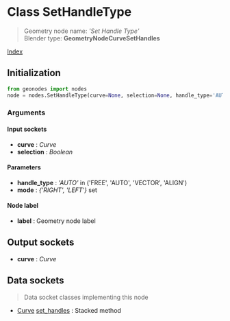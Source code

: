 
# Class SetHandleType

> Geometry node name: _'Set Handle Type'_<br>Blender type:  **GeometryNodeCurveSetHandles**


[Index](/docs/index.md)

## Initialization


```python
from geonodes import nodes
node = nodes.SetHandleType(curve=None, selection=None, handle_type='AUTO', mode={'RIGHT', 'LEFT'}, label=None)
```


### Arguments


#### Input sockets



- **curve** : _Curve_
- **selection** : _Boolean_



#### Parameters



- **handle_type** : _'AUTO'_ in ('FREE', 'AUTO', 'VECTOR', 'ALIGN')
- **mode** : _{'RIGHT', 'LEFT'}_ set



#### Node label



- **label** : Geometry node label



## Output sockets



- **curve** : _Curve_



## Data sockets

> Data socket classes implementing this node




- [Curve](../sockets/Curve.md) [set_handles](../sockets/Curve.md#set_handles) : Stacked method


